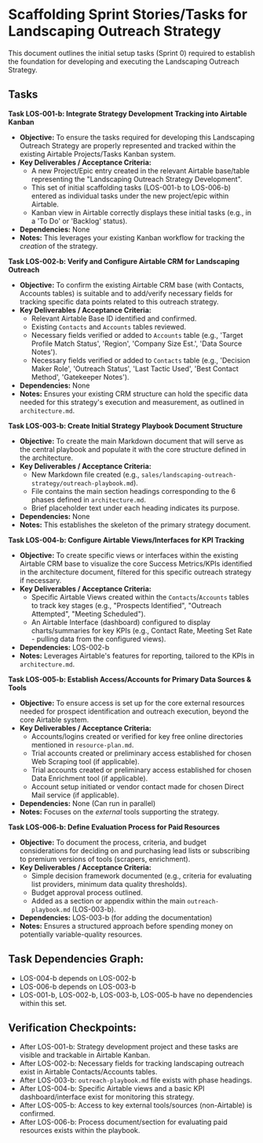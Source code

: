 # Scaffolding Sprint Stories/Tasks for Landscaping Outreach Strategy

This document outlines the initial setup tasks (Sprint 0) required to establish the foundation for developing and executing the Landscaping Outreach Strategy.

## Tasks

**Task LOS-001-b: Integrate Strategy Development Tracking into Airtable Kanban**
- **Objective:** To ensure the tasks required for developing this Landscaping Outreach Strategy are properly represented and tracked within the existing Airtable Projects/Tasks Kanban system.
- **Key Deliverables / Acceptance Criteria:**
    - A new Project/Epic entry created in the relevant Airtable base/table representing the "Landscaping Outreach Strategy Development".
    - This set of initial scaffolding tasks (LOS-001-b to LOS-006-b) entered as individual tasks under the new project/epic within Airtable.
    - Kanban view in Airtable correctly displays these initial tasks (e.g., in a 'To Do' or 'Backlog' status).
- **Dependencies:** None
- **Notes:** This leverages your existing Kanban workflow for tracking the *creation* of the strategy.

**Task LOS-002-b: Verify and Configure Airtable CRM for Landscaping Outreach**
- **Objective:** To confirm the existing Airtable CRM base (with Contacts, Accounts tables) is suitable and to add/verify necessary fields for tracking specific data points related to this outreach strategy.
- **Key Deliverables / Acceptance Criteria:**
    - Relevant Airtable Base ID identified and confirmed.
    - Existing `Contacts` and `Accounts` tables reviewed.
    - Necessary fields verified or added to `Accounts` table (e.g., 'Target Profile Match Status', 'Region', 'Company Size Est.', 'Data Source Notes').
    - Necessary fields verified or added to `Contacts` table (e.g., 'Decision Maker Role', 'Outreach Status', 'Last Tactic Used', 'Best Contact Method', 'Gatekeeper Notes').
- **Dependencies:** None
- **Notes:** Ensures your existing CRM structure can hold the specific data needed for this strategy's execution and measurement, as outlined in `architecture.md`.

**Task LOS-003-b: Create Initial Strategy Playbook Document Structure**
- **Objective:** To create the main Markdown document that will serve as the central playbook and populate it with the core structure defined in the architecture.
- **Key Deliverables / Acceptance Criteria:**
    - New Markdown file created (e.g., `sales/landscaping-outreach-strategy/outreach-playbook.md`).
    - File contains the main section headings corresponding to the 6 phases defined in `architecture.md`.
    - Brief placeholder text under each heading indicates its purpose.
- **Dependencies:** None
- **Notes:** This establishes the skeleton of the primary strategy document.

**Task LOS-004-b: Configure Airtable Views/Interfaces for KPI Tracking**
- **Objective:** To create specific views or interfaces within the existing Airtable CRM base to visualize the core Success Metrics/KPIs identified in the architecture document, filtered for this specific outreach strategy if necessary.
- **Key Deliverables / Acceptance Criteria:**
    - Specific Airtable Views created within the `Contacts`/`Accounts` tables to track key stages (e.g., "Prospects Identified", "Outreach Attempted", "Meeting Scheduled").
    - An Airtable Interface (dashboard) configured to display charts/summaries for key KPIs (e.g., Contact Rate, Meeting Set Rate - pulling data from the configured views).
- **Dependencies:** LOS-002-b
- **Notes:** Leverages Airtable's features for reporting, tailored to the KPIs in `architecture.md`.

**Task LOS-005-b: Establish Access/Accounts for Primary Data Sources & Tools**
- **Objective:** To ensure access is set up for the core external resources needed for prospect identification and outreach execution, beyond the core Airtable system.
- **Key Deliverables / Acceptance Criteria:**
    - Accounts/logins created or verified for key free online directories mentioned in `resource-plan.md`.
    - Trial accounts created or preliminary access established for chosen Web Scraping tool (if applicable).
    - Trial accounts created or preliminary access established for chosen Data Enrichment tool (if applicable).
    - Account setup initiated or vendor contact made for chosen Direct Mail service (if applicable).
- **Dependencies:** None (Can run in parallel)
- **Notes:** Focuses on the *external* tools supporting the strategy.

**Task LOS-006-b: Define Evaluation Process for Paid Resources**
- **Objective:** To document the process, criteria, and budget considerations for deciding on and purchasing lead lists or subscribing to premium versions of tools (scrapers, enrichment).
- **Key Deliverables / Acceptance Criteria:**
    - Simple decision framework documented (e.g., criteria for evaluating list providers, minimum data quality thresholds).
    - Budget approval process outlined.
    - Added as a section or appendix within the main `outreach-playbook.md` (LOS-003-b).
- **Dependencies:** LOS-003-b (for adding the documentation)
- **Notes:** Ensures a structured approach before spending money on potentially variable-quality resources.

## Task Dependencies Graph:
- LOS-004-b depends on LOS-002-b
- LOS-006-b depends on LOS-003-b
- LOS-001-b, LOS-002-b, LOS-003-b, LOS-005-b have no dependencies within this set.

## Verification Checkpoints:
- After LOS-001-b: Strategy development project and these tasks are visible and trackable in Airtable Kanban.
- After LOS-002-b: Necessary fields for tracking landscaping outreach exist in Airtable Contacts/Accounts tables.
- After LOS-003-b: `outreach-playbook.md` file exists with phase headings.
- After LOS-004-b: Specific Airtable views and a basic KPI dashboard/interface exist for monitoring this strategy.
- After LOS-005-b: Access to key external tools/sources (non-Airtable) is confirmed.
- After LOS-006-b: Process document/section for evaluating paid resources exists within the playbook. 
